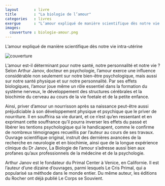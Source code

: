 ```yaml
---
layout       : livre
title        : "La biologie de l’amour"
categories   : livres
exergue      : "L’amour expliqué de manière scientifique dès notre vie intra-utérine"
images:
  couverture : biologie-amour.png
---
```


L’amour expliqué de manière scientifique dès notre vie intra-utérine

![couverture](../../../../images-livres/biologie-amour.png)

L’amour est-il déterminant pour notre santé, notre personnalité et notre vie ?
Selon Arthur Janov, docteur en psychologie, l’amour exerce une influence considérable non seulement sur notre bien-être psychologique, mais aussi sur notre santé physique et sur notre personnalité. Par ses effets biologiques, l’amour joue même un rôle essentiel dans la formation du système nerveux, le développement des structures cérébrales et la biochimie du cerveau au cours de la vie foetale et de la petite enfance.

Ainsi, priver d’amour un nourrisson après sa naissance peut-être aussi préjudiciable à son développement physique et psychique que le priver de nourriture. Il en souffrira sa vie durant, et ce n’est qu’en ressentant et en exprimant cette souffrance qu’il pourra inverser les effets du passé et libérer les tentions psychologique qui le handicapent, comme le confirme de nombreux témoignages recueillis par l’auteur au cours de ses travaux.
Ouvrage scientifique original, instruit des dernières avancées de la recherche en neurologie et en biochimie, ainsi que de la longue expérience clinique du Dr Janov, La Biologie de l’amour s’adresse aussi bien aux profanes qu’aux professionnels de la médecine et de la psychologie.

Arthur Janov est le fondateur du Primal Center à Venice, en Californie. Il est l’auteur d’une dizaine d’ouvrages, parmi lesquels Le Cris Primal, qui a popularisé sa méthode dans le monde entier. Du même auteur, les éditions du Rocher ont déjà publié Le Corps se Souvient.
